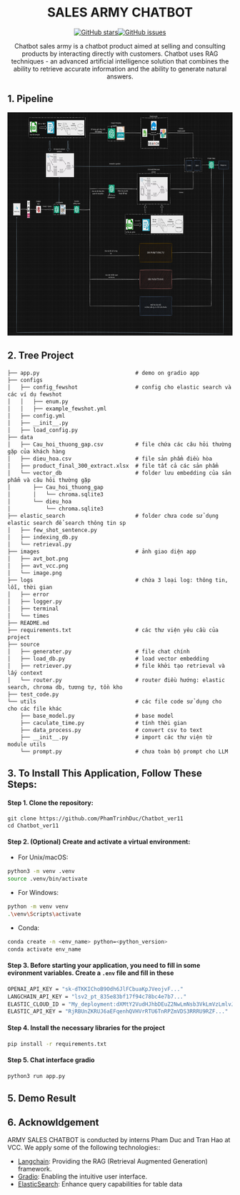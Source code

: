 <div align="center">

# SALES ARMY CHATBOT


[![GitHub stars](https://img.shields.io/github/stars/PhamTrinhDuc/Chatbot_ver11)](https://github.com/PhamTrinhDuc/Chatbot_ver11/stargazers)[![GitHub issues](https://img.shields.io/github/issues/PhamTrinhDuc/Chatbot_ver11)](https://github.com/PhamTrinhDuc/Chatbot_ver11/issues)


Chatbot sales army is a chatbot product aimed at selling and consulting products by interacting directly with customers. Chatbot uses RAG techniques - an advanced artificial intelligence solution that combines the ability to retrieve accurate information and the ability to generate natural answers.

</div>

## **1. Pipeline**

<div align="center">
<img src="./images/Pipeline.png" alt="pipeline" width=1000 height=500/>
</div>

## **2. Tree Project**
    ├── app.py                              # demo on gradio app
    ├── configs
    │   ├── config_fewshot                  # config cho elastic search và các ví dụ fewshot
    │   │   ├── enum.py
    │   │   ├── example_fewshot.yml
    │   ├── config.yml
    │   ├── __init__.py
    │   ├── load_config.py
    ├── data
    │   ├── Cau_hoi_thuong_gap.csv          # file chứa các câu hỏi thường gặp của khách hàng
    │   ├── dieu_hoa.csv                    # file sản phẩm điều hòa
    │   ├── product_final_300_extract.xlsx  # file tất cả các sản phẩm
    │   └── vector_db                       # folder lưu embedding của sản phẩm và câu hỏi thường gặp
    │       ├── Cau_hoi_thuong_gap
    │       │   └── chroma.sqlite3
    │       └── dieu_hoa
    │           └── chroma.sqlite3
    ├── elastic_search                      # folder chưa code sử dụng elastic search để search thông tin sp
    │   ├── few_shot_sentence.py
    │   ├── indexing_db.py
    │   └── retrieval.py
    ├── images                              # ảnh giao diện app
    │   ├── avt_bot.png
    │   ├── avt_vcc.png
    │   └── image.png
    ├── logs                                # chứa 3 loại log: thông tin, lỗi, thời gian
    │   ├── error
    │   ├── logger.py
    │   ├── terminal
    │   └── times
    ├── README.md                       
    ├── requirements.txt                    # các thư viện yêu cầu của project
    ├── source
    │   ├── generater.py                    # file chat chính 
    │   ├── load_db.py                      # load vector embedding
    │   ├── retriever.py                    # file khởi tạo retrieval và lấy context 
    │   └── router.py                       # router điều hướng: elastic search, chroma db, tương tự, tồn kho
    ├── test_code.py
    └── utils                               # các file code sử dụng cho cho các file khác
        ├── base_model.py                   # base model        
        ├── caculate_time.py                # tính thời gian
        ├── data_process.py                 # convert csv to text
        ├── __init__.py                     # import các thư viện từ module utils
        └── prompt.py                       # chưa toàn bộ prompt cho LLM

## **3. To Install This Application, Follow These Steps:**
#### Step 1. Clone the repository:
    git clone https://github.com/PhamTrinhDuc/Chatbot_ver11
    cd Chatbot_ver11

#### Step 2. (Optional) Create and activate a virtual environment:
- For Unix/macOS:
```bash
python3 -m venv .venv
source .venv/bin/activate
```

- For Windows:
```bash
python -m venv venv
.\venv\Scripts\activate
```
- Conda:
```bash
conda create -n <env_name> python=<python_version> 
conda activate env_name
```

#### Step 3. Before starting your application, you need to fill in some evironment variables. Create a `.env` file and fill in these
```bash
OPENAI_API_KEY = "sk-dTKKIChoB9Odh6JlFCbuaKpJVeojvF..."
LANGCHAIN_API_KEY = "lsv2_pt_835e83bf17f94c78bc4e7b7..."
ELASTIC_CLOUD_ID = "My_deployment:dXMtY2VudHJhbDEuZ2NwLmNsb3VkLmVzLmlvJ..."
ELASTIC_API_KEY = "RjRBUnZKRUJ6aEFqenhQVHVrRTU6TnRPZmVDS3RRRU9RZF..."
```

#### Step 4. Install the necessary libraries for the project 
```bash
pip install -r requirements.txt
```
#### Step 5. Chat interface gradio
```bash
python3 run app.py
```
## **5. Demo Result**

## **6. Acknowldgement**

ARMY SALES CHATBOT is conducted by interns Pham Duc and Tran Hao at VCC. We apply some of the following technologies::

- [Langchain](https://www.langchain.com/): Providing the RAG (Retrieval Augmented Generation) framework.
- [Gradio](https://www.gradio.app/): Enabling the intuitive user interface.
- [ElasticSearch](https://www.elastic.co/docs): Enhance query capabilities for table data
